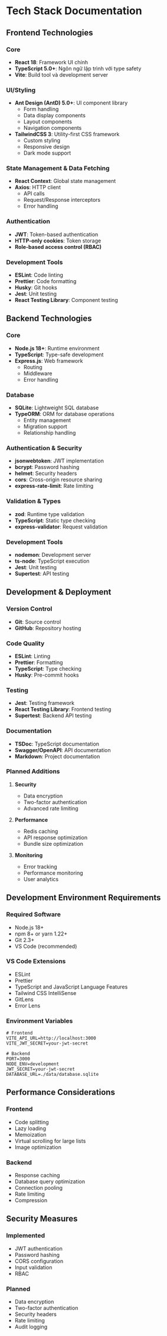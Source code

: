 # Tech Stack Documentation

## Frontend Technologies

### Core
- **React 18**: Framework UI chính
- **TypeScript 5.0+**: Ngôn ngữ lập trình với type safety
- **Vite**: Build tool và development server

### UI/Styling
- **Ant Design (AntD) 5.0+**: UI component library
  - Form handling
  - Data display components
  - Layout components
  - Navigation components
- **TailwindCSS 3**: Utility-first CSS framework
  - Custom styling
  - Responsive design
  - Dark mode support

### State Management & Data Fetching
- **React Context**: Global state management
- **Axios**: HTTP client
  - API calls
  - Request/Response interceptors
  - Error handling

### Authentication
- **JWT**: Token-based authentication
- **HTTP-only cookies**: Token storage
- **Role-based access control (RBAC)**

### Development Tools
- **ESLint**: Code linting
- **Prettier**: Code formatting
- **Husky**: Git hooks
- **Jest**: Unit testing
- **React Testing Library**: Component testing

## Backend Technologies

### Core
- **Node.js 18+**: Runtime environment
- **TypeScript**: Type-safe development
- **Express.js**: Web framework
  - Routing
  - Middleware
  - Error handling

### Database
- **SQLite**: Lightweight SQL database
- **TypeORM**: ORM for database operations
  - Entity management
  - Migration support
  - Relationship handling

### Authentication & Security
- **jsonwebtoken**: JWT implementation
- **bcrypt**: Password hashing
- **helmet**: Security headers
- **cors**: Cross-origin resource sharing
- **express-rate-limit**: Rate limiting

### Validation & Types
- **zod**: Runtime type validation
- **TypeScript**: Static type checking
- **express-validator**: Request validation

### Development Tools
- **nodemon**: Development server
- **ts-node**: TypeScript execution
- **Jest**: Unit testing
- **Supertest**: API testing

## Development & Deployment

### Version Control
- **Git**: Source control
- **GitHub**: Repository hosting

### Code Quality
- **ESLint**: Linting
- **Prettier**: Formatting
- **TypeScript**: Type checking
- **Husky**: Pre-commit hooks

### Testing
- **Jest**: Testing framework
- **React Testing Library**: Frontend testing
- **Supertest**: Backend API testing

### Documentation
- **TSDoc**: TypeScript documentation
- **Swagger/OpenAPI**: API documentation
- **Markdown**: Project documentation

### Planned Additions
1. **Security**
   - Data encryption
   - Two-factor authentication
   - Advanced rate limiting

2. **Performance**
   - Redis caching
   - API response optimization
   - Bundle size optimization

3. **Monitoring**
   - Error tracking
   - Performance monitoring
   - User analytics

## Development Environment Requirements

### Required Software
- Node.js 18+
- npm 8+ or yarn 1.22+
- Git 2.3+
- VS Code (recommended)

### VS Code Extensions
- ESLint
- Prettier
- TypeScript and JavaScript Language Features
- Tailwind CSS IntelliSense
- GitLens
- Error Lens

### Environment Variables
```env
# Frontend
VITE_API_URL=http://localhost:3000
VITE_JWT_SECRET=your-jwt-secret

# Backend
PORT=3000
NODE_ENV=development
JWT_SECRET=your-jwt-secret
DATABASE_URL=./data/database.sqlite
```

## Performance Considerations

### Frontend
- Code splitting
- Lazy loading
- Memoization
- Virtual scrolling for large lists
- Image optimization

### Backend
- Response caching
- Database query optimization
- Connection pooling
- Rate limiting
- Compression

## Security Measures

### Implemented
- JWT authentication
- Password hashing
- CORS configuration
- Input validation
- RBAC

### Planned
- Data encryption
- Two-factor authentication
- Security headers
- Rate limiting
- Audit logging